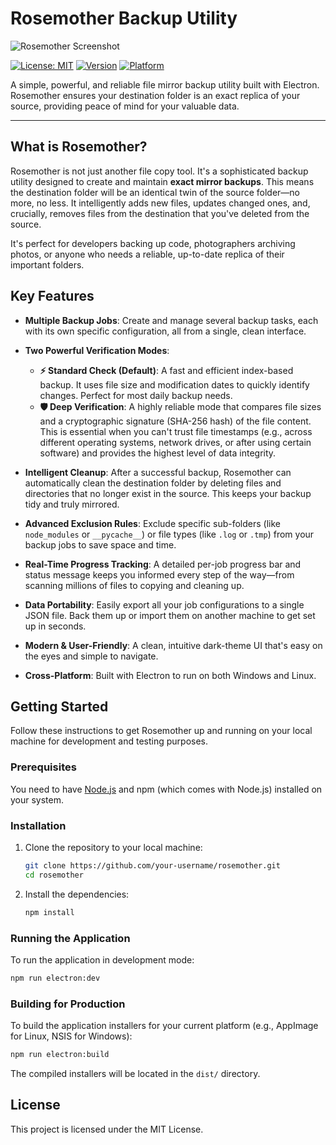 # Rosemother Backup Utility

![Rosemother Screenshot](https://i.imgur.com/o9jtRo9.jpeg)

[![License: MIT](https://img.shields.io/badge/License-MIT-blue.svg)](https://opensource.org/licenses/MIT)
[![Version](https://img.shields.io/badge/version-1.0.0-brightgreen.svg)](package.json)
[![Platform](https://img.shields.io/badge/platform-Windows%20%7C%20Linux-lightgrey.svg)](#)

A simple, powerful, and reliable file mirror backup utility built with Electron. Rosemother ensures your destination folder is an exact replica of your source, providing peace of mind for your valuable data.



---

## What is Rosemother?

Rosemother is not just another file copy tool. It's a sophisticated backup utility designed to create and maintain **exact mirror backups**. This means the destination folder will be an identical twin of the source folder—no more, no less. It intelligently adds new files, updates changed ones, and, crucially, removes files from the destination that you've deleted from the source.

It's perfect for developers backing up code, photographers archiving photos, or anyone who needs a reliable, up-to-date replica of their important folders.

## Key Features

- **Multiple Backup Jobs**: Create and manage several backup tasks, each with its own specific configuration, all from a single, clean interface.

- **Two Powerful Verification Modes**:
  - **⚡ Standard Check (Default)**: A fast and efficient index-based backup. It uses file size and modification dates to quickly identify changes. Perfect for most daily backup needs.
  - **🛡️ Deep Verification**: A highly reliable mode that compares file sizes and a cryptographic signature (SHA-256 hash) of the file content. This is essential when you can't trust file timestamps (e.g., across different operating systems, network drives, or after using certain software) and provides the highest level of data integrity.

- **Intelligent Cleanup**: After a successful backup, Rosemother can automatically clean the destination folder by deleting files and directories that no longer exist in the source. This keeps your backup tidy and truly mirrored.

- **Advanced Exclusion Rules**: Exclude specific sub-folders (like `node_modules` or `__pycache__`) or file types (like `.log` or `.tmp`) from your backup jobs to save space and time.

- **Real-Time Progress Tracking**: A detailed per-job progress bar and status message keeps you informed every step of the way—from scanning millions of files to copying and cleaning up.

- **Data Portability**: Easily export all your job configurations to a single JSON file. Back them up or import them on another machine to get set up in seconds.

- **Modern & User-Friendly**: A clean, intuitive dark-theme UI that's easy on the eyes and simple to navigate.

- **Cross-Platform**: Built with Electron to run on both Windows and Linux.

## Getting Started

Follow these instructions to get Rosemother up and running on your local machine for development and testing purposes.

### Prerequisites

You need to have [Node.js](https://nodejs.org/) and npm (which comes with Node.js) installed on your system.

### Installation

1.  Clone the repository to your local machine:
    ```sh
    git clone https://github.com/your-username/rosemother.git
    cd rosemother
    ```

2.  Install the dependencies:
    ```sh
    npm install
    ```

### Running the Application

To run the application in development mode:

```sh
npm run electron:dev
```

### Building for Production

To build the application installers for your current platform (e.g., AppImage for Linux, NSIS for Windows):

```sh
npm run electron:build
```

The compiled installers will be located in the `dist/` directory.

## License

This project is licensed under the MIT License.